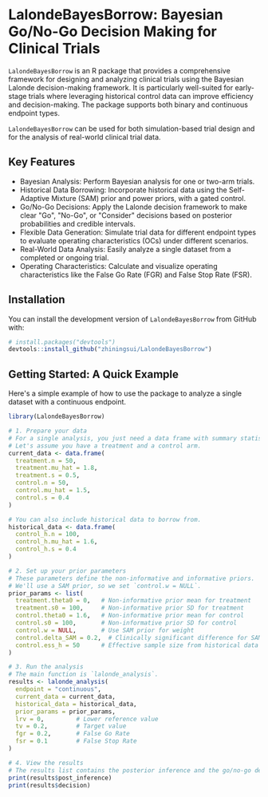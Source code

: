 # LalondeBayesBorrow: Bayesian Go/No-Go Decision Making for Clinical Trials
`LalondeBayesBorrow` is an R package that provides a comprehensive framework for designing and analyzing clinical trials using the Bayesian Lalonde decision-making framework. It is particularly well-suited for early-stage trials where leveraging historical control data can improve efficiency and decision-making. The package supports both binary and continuous endpoint types.

`LalondeBayesBorrow` can be used for both simulation-based trial design and for the analysis of real-world clinical trial data.

## Key Features
- Bayesian Analysis: Perform Bayesian analysis for one or two-arm trials.
- Historical Data Borrowing: Incorporate historical data using the Self-Adaptive Mixture (SAM) prior and power priors, with a gated control.
- Go/No-Go Decisions: Apply the Lalonde decision framework to make clear "Go", "No-Go", or "Consider" decisions based on posterior probabilities and credible intervals.
- Flexible Data Generation: Simulate trial data for different endpoint types to evaluate operating characteristics (OCs) under different scenarios.
- Real-World Data Analysis: Easily analyze a single dataset from a completed or ongoing trial.
- Operating Characteristics: Calculate and visualize operating characteristics like the False Go Rate (FGR) and False Stop Rate (FSR).

## Installation  
You can install the development version of `LalondeBayesBorrow` from GitHub with:
```R
# install.packages("devtools")
devtools::install_github("zhiningsui/LalondeBayesBorrow")
```

## Getting Started: A Quick Example
Here's a simple example of how to use the package to analyze a single dataset with a continuous endpoint.
```R
library(LalondeBayesBorrow)

# 1. Prepare your data
# For a single analysis, you just need a data frame with summary statistics.
# Let's assume you have a treatment and a control arm.
current_data <- data.frame(
  treatment.n = 50,
  treatment.mu_hat = 1.8,
  treatment.s = 0.5,
  control.n = 50,
  control.mu_hat = 1.5,
  control.s = 0.4
)

# You can also include historical data to borrow from.
historical_data <- data.frame(
  control_h.n = 100,
  control_h.mu_hat = 1.6,
  control_h.s = 0.4
)

# 2. Set up your prior parameters
# These parameters define the non-informative and informative priors.
# We'll use a SAM prior, so we set `control.w = NULL`.
prior_params <- list(
  treatment.theta0 = 0,   # Non-informative prior mean for treatment
  treatment.s0 = 100,     # Non-informative prior SD for treatment
  control.theta0 = 1.6,   # Non-informative prior mean for control
  control.s0 = 100,       # Non-informative prior SD for control
  control.w = NULL,       # Use SAM prior for weight
  control.delta_SAM = 0.2,  # Clinically significant difference for SAM
  control.ess_h = 50      # Effective sample size from historical data
)

# 3. Run the analysis
# The main function is `lalonde_analysis`.
results <- lalonde_analysis(
  endpoint = "continuous",
  current_data = current_data,
  historical_data = historical_data,
  prior_params = prior_params,
  lrv = 0,         # Lower reference value
  tv = 0.2,        # Target value
  fgr = 0.2,       # False Go Rate
  fsr = 0.1        # False Stop Rate
)

# 4. View the results
# The results list contains the posterior inference and the go/no-go decision.
print(results$post_inference)
print(results$decision)
```
